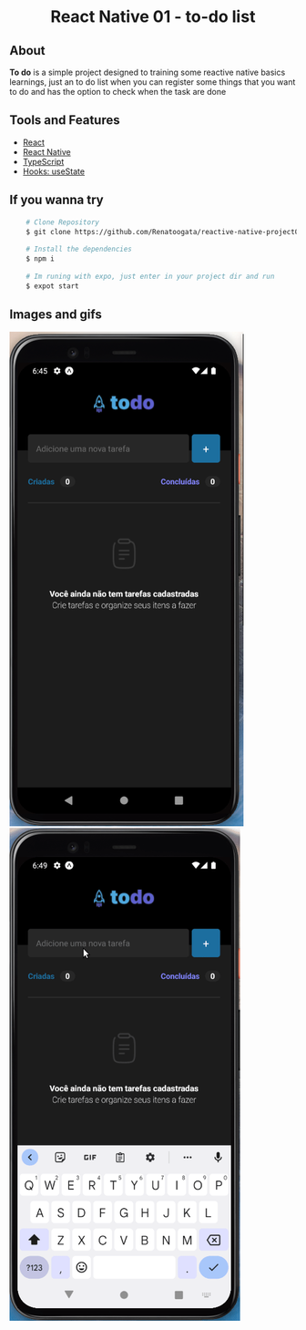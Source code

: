 <h1 align="center">
    <p>React Native 01 - to-do list<p>
</h1>

## About 
 
**To do** is a simple project designed to training some reactive native basics learnings, just an to do list when you can register some things that you want to do and has the option to check when the task are done

## Tools and Features

- [React](https://reactjs.org/)
- [React Native](https://reactnative.dev/)
- [TypeScript](https://www.typescriptlang.org/)
- [Hooks: useState](https://legacy.reactjs.org/docs/hooks-state.html)

## If you wanna try

```bash
    # Clone Repository
    $ git clone https://github.com/Renatoogata/reactive-native-project01-todo
``` 

```bash
    # Install the dependencies
    $ npm i
```

```bash
    # Im runing with expo, just enter in your project dir and run
    $ expot start
```

## Images and gifs

![Image](./assets/home.png)
![Image](./assets//projetoDemo.gif)
